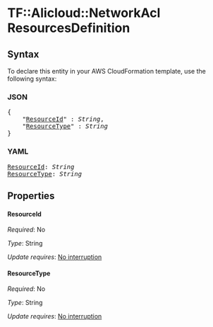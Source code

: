 # TF::Alicloud::NetworkAcl ResourcesDefinition

## Syntax

To declare this entity in your AWS CloudFormation template, use the following syntax:

### JSON

<pre>
{
    "<a href="#resourceid" title="ResourceId">ResourceId</a>" : <i>String</i>,
    "<a href="#resourcetype" title="ResourceType">ResourceType</a>" : <i>String</i>
}
</pre>

### YAML

<pre>
<a href="#resourceid" title="ResourceId">ResourceId</a>: <i>String</i>
<a href="#resourcetype" title="ResourceType">ResourceType</a>: <i>String</i>
</pre>

## Properties

#### ResourceId

_Required_: No

_Type_: String

_Update requires_: [No interruption](https://docs.aws.amazon.com/AWSCloudFormation/latest/UserGuide/using-cfn-updating-stacks-update-behaviors.html#update-no-interrupt)

#### ResourceType

_Required_: No

_Type_: String

_Update requires_: [No interruption](https://docs.aws.amazon.com/AWSCloudFormation/latest/UserGuide/using-cfn-updating-stacks-update-behaviors.html#update-no-interrupt)


